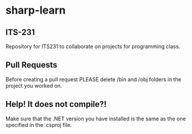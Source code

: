 # sharp-learn

## ITS-231
Repository for ITS231 to collaborate on projects for programming class.

## Pull Requests
Before creating a pull request PLEASE delete /bin and /obj folders in the project you worked on.

## Help! It does not compile?!
Make sure that the .NET version you have installed is the same as the one specified in the .csproj file.